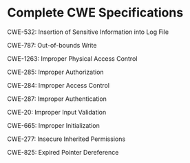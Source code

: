 

# Complete CWE Specifications

CWE-532: Insertion of Sensitive Information into Log File

CWE-787: Out-of-bounds Write

CWE-1263: Improper Physical Access Control

CWE-285: Improper Authorization

CWE-284: Improper Access Control

CWE-287: Improper Authentication

CWE-20: Improper Input Validation

CWE-665: Improper Initialization

CWE-277: Insecure Inherited Permissions

CWE-825: Expired Pointer Dereference